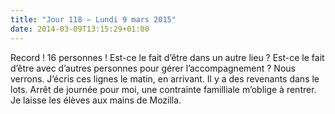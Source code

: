 ```yaml
---
title: "Jour 118 — Lundi 9 mars 2015"
date: 2014-03-09T13:15:29+01:00
---
```


Record ! 16 personnes ! Est-ce le fait d’être dans un autre lieu ?
Est-ce le fait d’être avec d’autres personnes pour gérer
l’accompagnement ? Nous verrons. J’écris ces lignes le matin, en
arrivant. Il y a des revenants dans le lots. Arrêt de journée pour moi,
une contrainte familliale m’oblige à rentrer. Je laisse les élèves aux
mains de Mozilla.


